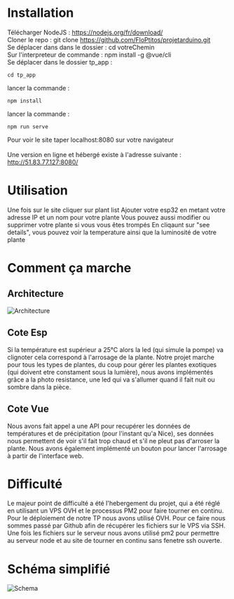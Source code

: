 # Installation

Télécharger NodeJS : https://nodejs.org/fr/download/ <br/>
Cloner le repo : git clone https://github.com/FloPtitos/projetarduino.git<br/>
Se déplacer dans dans le dossier : cd votreChemin<br/>
Sur l'interpreteur de commande : npm install -g @vue/cli<br/>
Se déplacer dans le dossier tp_app : <br/>
```
cd tp_app
```
lancer la commande : <br/>
```
npm install
```
lancer la commande : <br/>
```
npm run serve
```
Pour voir le site taper localhost:8080 sur votre navigateur<br/>
<br/>
Une version en ligne et hébergé existe à l'adresse suivante : http://51.83.77.127:8080/

# Utilisation

Une fois sur le site cliquer sur plant list
Ajouter votre esp32 en metant votre adresse IP et un nom pour votre plante
Vous pouvez aussi modifier ou supprimer votre plante si vous vous êtes trompés
En cliqaunt sur "see details", vous pouvez voir la temperature ainsi que la luminosité de votre plante 

# Comment ça marche

## Architecture 

![Architecture](https://i.imgur.com/WotJjCe.png)

## Cote Esp

Si la température est supérieur a 25°C alors la led (qui simule la pompe) va clignoter cela correspond à l'arrosage de la plante. 
Notre projet marche pour tous les types de plantes, du coup pour gérer les plantes exotiques (qui doivent etre constament sous la lumière), nous avons implémentés grâce a la photo resistance, une led qui va s'allumer quand il fait nuit ou sombre dans la pièce.


## Cote Vue

Nous avons fait appel a une API pour recupérer les données de températures et de précipitation (pour l'instant qu'a Nice), ses données nous permettent de voir s'il fait trop chaud et s'il ne pleut pas d'arroser la plante.
Nous avons également implémenté un bouton pour lancer l'arrosage à partir de l'interface web. 

# Difficulté 

Le majeur point de difficulté a été l'hebergement du projet, qui a été réglé en utilisant un VPS OVH et le processus PM2 pour faire tourner en continu.
Pour le déploiement de notre TP nous avons utilisé OVH.
Pour ce faire nous sommes passé par Github afin de récupérer les fichiers sur le VPS via SSH. 
Une fois les fichiers sur le serveur nous avons utilisé pm2 pour permettre au serveur node et au site de tourner en continu sans fenetre ssh ouverte.

# Schéma simplifié 
![Schema](https://i.imgur.com/S0xdSAM.png)
